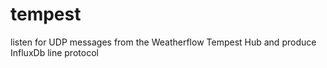 # tempest
listen for UDP messages from the Weatherflow Tempest Hub and produce InfluxDb line protocol
